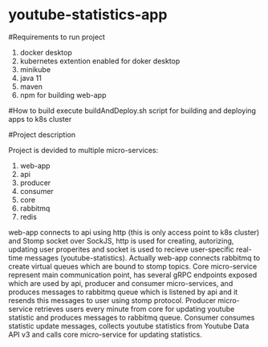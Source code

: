 # youtube-statistics-app

#Requirements to run project
1. docker desktop
2. kubernetes extention enabled for doker desktop
3. minikube
4. java 11
5. maven
6. npm for building web-app

#How to build
execute buildAndDeploy.sh script for building and deploying apps to k8s cluster

#Project description

Project is devided to multiple micro-services:
1. web-app
2. api
3. producer
4. consumer
5. core
6. rabbitmq
7. redis

web-app connects to api using http (this is only access point to k8s cluster) and Stomp socket over SockJS, http is used for creating, autorizing, updating user properites and socket is used to recieve user-specific real-time messages (youtube-statistics). Actually web-app connects rabbitmq to create virtual queues which are bound to stomp topics. Core micro-service represent main communication point, has several gRPC endpoints exposed which are used by api, producer and consumer micro-services, and produces messages to rabbitmq queue which is listened by api and it resends this messages to user using stomp protocol. Producer micro-service retrieves users every minute from core for updating youtube statistic and produces messages to rabbitmq queue. Consumer consumes statistic update messages, collects youtube statistics from Youtube Data API v3 and calls core micro-service for updating statistics.

